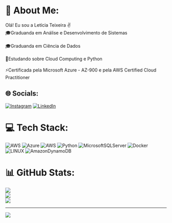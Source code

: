 # 💫 About Me:
 Olá! Eu sou a Letícia Teixeira ✌️<br>🎓Graduanda em Análise e Desenvolvimento de Sistemas<br><br>🎓Graduanda em Ciência de Dados<br><br>📙Estudando sobre Cloud Computing e Python<br><br>⚡Certificada pela Microsoft Azure - AZ-900 e pela AWS Certified Cloud Practitioner


## 🌐 Socials:
[![Instagram](https://img.shields.io/badge/Instagram-%23E4405F.svg?logo=Instagram&logoColor=white)](https://instagram.com/https://www.instagram.com/leteixeira_ft/) [![LinkedIn](https://img.shields.io/badge/LinkedIn-%230077B5.svg?logo=linkedin&logoColor=white)](https://linkedin.com/in/https://www.linkedin.com/in/let%C3%ADcia-teixeira-097a84265/) 

# 💻 Tech Stack:
![AWS](https://img.shields.io/badge/AWS-%23FF9900.svg?style=for-the-badge&logo=amazon-aws&logoColor=white) ![Azure](https://img.shields.io/badge/azure-%230072C6.svg?style=for-the-badge&logo=azure-devops&logoColor=white) ![AWS](https://img.shields.io/badge/AWS-%23FF9900.svg?style=for-the-badge&logo=amazon-aws&logoColor=white) ![Python](https://img.shields.io/badge/python-3670A0?style=for-the-badge&logo=python&logoColor=ffdd54) ![MicrosoftSQLServer](https://img.shields.io/badge/Microsoft%20SQL%20Sever-CC2927?style=for-the-badge&logo=microsoft%20sql%20server&logoColor=white) ![Docker](https://img.shields.io/badge/docker-%230db7ed.svg?style=for-the-badge&logo=docker&logoColor=white) ![LINUX](https://img.shields.io/badge/Linux-FCC624?style=for-the-badge&logo=linux&logoColor=black) ![AmazonDynamoDB](https://img.shields.io/badge/Amazon%20DynamoDB-4053D6?style=for-the-badge&logo=Amazon%20DynamoDB&logoColor=white)
# 📊 GitHub Stats:
![](https://github-readme-stats.vercel.app/api?username=teixLeticia&theme=dracula&hide_border=true&include_all_commits=false&count_private=false)<br/>
![](https://github-readme-streak-stats.herokuapp.com/?user=teixLeticia&theme=dracula&hide_border=true)<br/>
![](https://github-readme-stats.vercel.app/api/top-langs/?username=teixLeticia&theme=dracula&hide_border=true&include_all_commits=false&count_private=false&layout=compact)

---
[![](https://visitcount.itsvg.in/api?id=teixLeticia&icon=0&color=0)](https://visitcount.itsvg.in)

<!-- Proudly created with GPRM ( https://gprm.itsvg.in ) -->